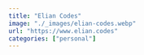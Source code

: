 ```yaml
---
title: "Elian Codes"
image: "./_images/elian-codes.webp"
url: "https://www.elian.codes"
categories: ["personal"]
---
```

